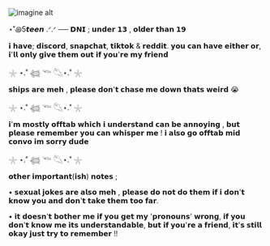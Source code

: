 ![imagine alt](https://github.com/morguekitti/morguekitti/blob/1b75bf5b31126bdfbd8b950047cb757a60c0ac64/8ec21e8a56a00089f88d104d6ab0f223.jpg)



⋆˚꩜5𝙩𝙚𝙚𝙣 .ᐟ.ᐟ ── 𝗗𝗡𝗜 ; 𝘂𝗻𝗱𝗲𝗿 𝟭𝟯 , 𝗼𝗹𝗱𝗲𝗿 𝘁𝗵𝗮𝗻 𝟭𝟵


𝗶 𝗵𝗮𝘃𝗲; 𝗱𝗶𝘀𝗰𝗼𝗿𝗱, 𝘀𝗻𝗮𝗽𝗰𝗵𝗮𝘁, 𝘁𝗶𝗸𝘁𝗼𝗸 & 𝗿𝗲𝗱𝗱𝗶𝘁. 𝘆𝗼𝘂 𝗰𝗮𝗻 𝗵𝗮𝘃𝗲 𝗲𝗶𝘁𝗵𝗲𝗿 𝗼𝗿, 𝗶'𝗹𝗹 𝗼𝗻𝗹𝘆 𝗴𝗶𝘃𝗲 𝘁𝗵𝗲𝗺 𝗼𝘂𝘁 𝗶𝗳 𝘆𝗼𝘂'𝗿𝗲 𝗺𝘆 𝗳𝗿𝗶𝗲𝗻𝗱

𓇼 ⋆.˚ 𓆉 𓆝 𓆡⋆.˚ 𓇼

𝘀𝗵𝗶𝗽𝘀 𝗮𝗿𝗲 𝗺𝗲𝗵 , 𝗽𝗹𝗲𝗮𝘀𝗲 𝗱𝗼𝗻'𝘁 𝗰𝗵𝗮𝘀𝗲 𝗺𝗲 𝗱𝗼𝘄𝗻 𝘁𝗵𝗮𝘁𝘀 𝘄𝗲𝗶𝗿𝗱 😭

𓇼 ⋆.˚ 𓆉 𓆝 𓆡⋆.˚ 𓇼

𝗶'𝗺 𝗺𝗼𝘀𝘁𝗹𝘆 𝗼𝗳𝗳𝘁𝗮𝗯 𝘄𝗵𝗶𝗰𝗵 𝗶 𝘂𝗻𝗱𝗲𝗿𝘀𝘁𝗮𝗻𝗱 𝗰𝗮𝗻 𝗯𝗲 𝗮𝗻𝗻𝗼𝘆𝗶𝗻𝗴 , 𝗯𝘂𝘁 𝗽𝗹𝗲𝗮𝘀𝗲 𝗿𝗲𝗺𝗲𝗺𝗯𝗲𝗿 𝘆𝗼𝘂 𝗰𝗮𝗻 𝘄𝗵𝗶𝘀𝗽𝗲𝗿 𝗺𝗲 ! 𝗶 𝗮𝗹𝘀𝗼 𝗴𝗼 𝗼𝗳𝗳𝘁𝗮𝗯 𝗺𝗶𝗱 𝗰𝗼𝗻𝘃𝗼 𝗶𝗺 𝘀𝗼𝗿𝗿𝘆 𝗱𝘂𝗱𝗲

𓇼 ⋆.˚ 𓆉 𓆝 𓆡⋆.˚ 𓇼

𝗼𝘁𝗵𝗲𝗿 𝗶𝗺𝗽𝗼𝗿𝘁𝗮𝗻𝘁(𝗶𝘀𝗵) 𝗻𝗼𝘁𝗲𝘀 ;

• 𝘀𝗲𝘅𝘂𝗮𝗹 𝗷𝗼𝗸𝗲𝘀 𝗮𝗿𝗲 𝗮𝗹𝘀𝗼 𝗺𝗲𝗵 , 𝗽𝗹𝗲𝗮𝘀𝗲 𝗱𝗼 𝗻𝗼𝘁 𝗱𝗼 𝘁𝗵𝗲𝗺 𝗶𝗳 𝗶 𝗱𝗼𝗻'𝘁 𝗸𝗻𝗼𝘄 𝘆𝗼𝘂 𝗮𝗻𝗱 𝗱𝗼𝗻'𝘁 𝘁𝗮𝗸𝗲 𝘁𝗵𝗲𝗺 𝘁𝗼𝗼 𝗳𝗮𝗿.

• 𝗶𝘁 𝗱𝗼𝗲𝘀𝗻'𝘁 𝗯𝗼𝘁𝗵𝗲𝗿 𝗺𝗲 𝗶𝗳 𝘆𝗼𝘂 𝗴𝗲𝘁 𝗺𝘆 '𝗽𝗿𝗼𝗻𝗼𝘂𝗻𝘀' 𝘄𝗿𝗼𝗻𝗴, 𝗶𝗳 𝘆𝗼𝘂 𝗱𝗼𝗻'𝘁 𝗸𝗻𝗼𝘄 𝗺𝗲 𝗶𝘁𝘀 𝘂𝗻𝗱𝗲𝗿𝘀𝘁𝗮𝗻𝗱𝗮𝗯𝗹𝗲, 𝗯𝘂𝘁 𝗶𝗳 𝘆𝗼𝘂'𝗿𝗲 𝗮 𝗳𝗿𝗶𝗲𝗻𝗱, 𝗶𝘁'𝘀 𝘀𝘁𝗶𝗹𝗹 𝗼𝗸𝗮𝘆 𝗷𝘂𝘀𝘁 𝘁𝗿𝘆 𝘁𝗼 𝗿𝗲𝗺𝗲𝗺𝗯𝗲𝗿 !!

